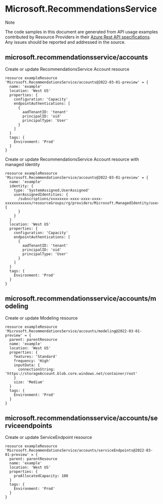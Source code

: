 # Microsoft.RecommendationsService
  
> [!NOTE]
> The code samples in this document are generated from API usage examples contributed by Resource Providers in their [Azure Rest API specifications](https://github.com/Azure/azure-rest-api-specs). Any issues should be reported and addressed in the source.


## microsoft.recommendationsservice/accounts

Create or update RecommendationsService Account resource
```bicep
resource exampleResource 'Microsoft.RecommendationsService/accounts@2022-03-01-preview' = {
  name: 'example'
  location: 'West US'
  properties: {
    configuration: 'Capacity'
    endpointAuthentications: [
      {
        aadTenantID: 'tenant'
        principalID: 'oid'
        principalType: 'User'
      }
    ]
  }
  tags: {
    Environment: 'Prod'
  }
}
```

Create or update RecommendationsService Account resource with managed identity
```bicep
resource exampleResource 'Microsoft.RecommendationsService/accounts@2022-03-01-preview' = {
  name: 'example'
  identity: {
    type: 'SystemAssigned,UserAssigned'
    userAssignedIdentities: {
      /subscriptions/xxxxxxxx-xxxx-xxxx-xxxx-xxxxxxxxxxxx/resourceGroups/rg/providers/Microsoft.ManagedIdentity/userAssignedIdentities/userAssignedIdentity: {
      }
    }
  }
  location: 'West US'
  properties: {
    configuration: 'Capacity'
    endpointAuthentications: [
      {
        aadTenantID: 'tenant'
        principalID: 'oid'
        principalType: 'User'
      }
    ]
  }
  tags: {
    Environment: 'Prod'
  }
}
```

## microsoft.recommendationsservice/accounts/modeling

Create or update Modeling resource
```bicep
resource exampleResource 'Microsoft.RecommendationsService/accounts/modeling@2022-03-01-preview' = {
  parent: parentResource 
  name: 'example'
  location: 'West US'
  properties: {
    features: 'Standard'
    frequency: 'High'
    inputData: {
      connectionString: 'https://storageAccount.blob.core.windows.net/container/root'
    }
    size: 'Medium'
  }
  tags: {
    Environment: 'Prod'
  }
}
```

## microsoft.recommendationsservice/accounts/serviceendpoints

Create or update ServiceEndpoint resource
```bicep
resource exampleResource 'Microsoft.RecommendationsService/accounts/serviceEndpoints@2022-03-01-preview' = {
  parent: parentResource 
  name: 'example'
  location: 'West US'
  properties: {
    preAllocatedCapacity: 100
  }
  tags: {
    Environment: 'Prod'
  }
}
```
